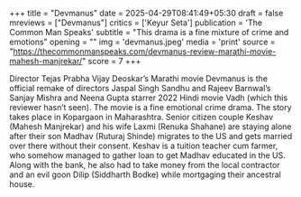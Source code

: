 +++
title = "Devmanus"
date = 2025-04-29T08:41:49+05:30
draft = false
mreviews = ["Devmanus"]
critics = ['Keyur Seta']
publication = 'The Common Man Speaks'
subtitle = "This drama is a fine mixture of crime and emotions"
opening = ""
img = 'devmanus.jpeg'
media = 'print'
source = "https://thecommonmanspeaks.com/devmanus-review-marathi-movie-mahesh-manjrekar/"
score = 7
+++

Director Tejas Prabha Vijay Deoskar’s Marathi movie Devmanus is the official remake of directors Jaspal Singh Sandhu and Rajeev Barnwal’s Sanjay Mishra and Neena Gupta starrer 2022 Hindi movie Vadh (which this reviewer hasn’t seen). The movie is a fine emotional crime drama. The story takes place in Kopargaon in Maharashtra. Senior citizen couple Keshav (Mahesh Manjrekar) and his wife Laxmi (Renuka Shahane) are staying alone after their son Madhav (Ruturaj Shinde) migrates to the US and gets married over there without their consent. Keshav is a tuition teacher cum farmer, who somehow managed to gather loan to get Madhav educated in the US. Along with the bank, he also had to take money from the local contractor and an evil goon Dilip (Siddharth Bodke) while mortgaging their ancestral house.
